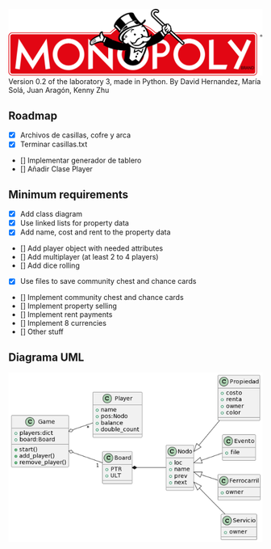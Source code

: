![Logo](img//monopoly.png)
Version 0.2 of the laboratory 3, made in Python. By David Hernandez, María Solá, Juan Aragón, Kenny Zhu 

## Roadmap
- [x] Archivos de casillas, cofre y arca
- [X]  Terminar casillas.txt
- []  Implementar generador de tablero
- [] Añadir Clase Player

## Minimum requirements
- [x] Add class diagram
- [x] Use linked lists for property data
- [x] Add name, cost and rent to the property data
- [] Add player object with needed attributes
- [] Add multiplayer (at least 2 to 4 players)
- [] Add dice rolling
- [x] Use files to save community chest and chance cards
- [] Implement community chest and chance cards
- [] Implement property selling
- [] Implement rent payments
- [] Implement 8 currencies
- [] Other stuff



## Diagrama UML
![UML](img//Class_Diagram.png)